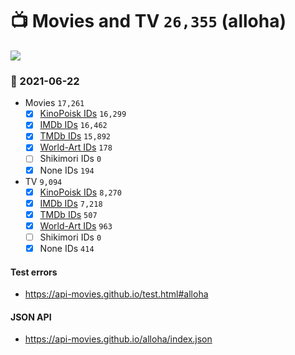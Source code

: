 # :tv: Movies and TV `26,355` (alloha)

<a href="https://API-Movies.github.io"><img src="https://API-Movies.github.io/banner.png?cache"></a>

### :date: 2021-06-22
- Movies `17,261`
  - [x] <a href="https://API-Movies.github.io/alloha/movie_kinopoisk_ids.json">KinoPoisk IDs</a> `16,299`
  - [x] <a href="https://API-Movies.github.io/alloha/movie_imdb_ids.json">IMDb IDs</a> `16,462`
  - [x] <a href="https://API-Movies.github.io/alloha/movie_tmdb_ids.json">TMDb IDs</a> `15,892`
  - [x] <a href="https://API-Movies.github.io/alloha/movie_world_art_ids.json">World-Art IDs</a> `178`
  - [ ] Shikimori IDs `0`
  - [x] None IDs `194`
- TV `9,094`
  - [x] <a href="https://API-Movies.github.io/alloha/tv_kinopoisk_ids.json">KinoPoisk IDs</a> `8,270`
  - [x] <a href="https://API-Movies.github.io/alloha/tv_imdb_ids.json">IMDb IDs</a> `7,218`
  - [x] <a href="https://API-Movies.github.io/alloha/tv_tmdb_ids.json">TMDb IDs</a> `507`
  - [x] <a href="https://API-Movies.github.io/alloha/tv_world_art_ids.json">World-Art IDs</a> `963`
  - [ ] Shikimori IDs `0`
  - [x] None IDs `414`
#### Test errors
- <a href='https://api-movies.github.io/test.html#alloha'>https://api-movies.github.io/test.html#alloha</a>
#### JSON API
- <a href='https://api-movies.github.io/alloha/index.json'>https://api-movies.github.io/alloha/index.json</a>

